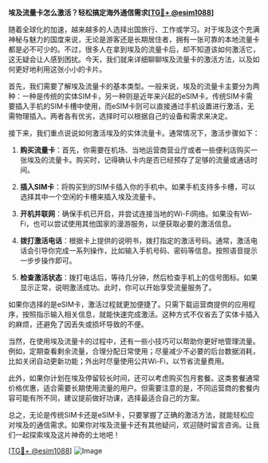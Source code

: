 **埃及流量卡怎么激活？轻松搞定海外通信需求[[TG💪+ @esim1088](https://t.me/s/esim1088)]**

随着全球化的加速，越来越多的人选择出国旅行、工作或学习。对于埃及这个充满神秘与魅力的国度来说，无论是游客还是长期居住者，拥有一张可靠的本地流量卡都是必不可少的。不过，很多人在拿到埃及的流量卡后，却不知道该如何激活它，这无疑会让人感到困扰。今天，我们就来详细聊聊埃及流量卡的激活方法，以及如何更好地利用这张小小的卡片。

首先，我们需要了解埃及流量卡的基本类型。一般来说，埃及的流量卡主要分为两种：一种是传统的实体SIM卡，另一种则是近年来兴起的eSIM卡。传统SIM卡需要插入手机的SIM卡槽中使用，而eSIM卡则可以直接通过手机设置进行激活，无需物理插入。两者各有优劣，选择时可以根据自己的设备和需求来决定。

接下来，我们重点说说如何激活埃及的实体流量卡。通常情况下，激活步骤如下：

1. **购买流量卡**：首先，你需要在机场、当地运营商营业厅或者一些便利店购买一张埃及的流量卡。购买时，记得确认卡内是否已经预存了足够的流量或通话时间。

2. **插入SIM卡**：将购买到的SIM卡插入你的手机中。如果手机支持多卡槽，可以选择其中一个空闲的卡槽来插入埃及流量卡。

3. **开机并联网**：确保手机已开启，并尝试连接当地的Wi-Fi网络。如果没有Wi-Fi，也可以尝试使用其他国家的漫游服务，以便获取必要的激活信息。

4. **拨打激活电话**：根据卡上提供的说明书，拨打指定的激活号码。通常，激活电话会引导你完成一系列操作，比如输入手机号码、密码等信息。按照语音提示一步步操作即可。

5. **检查激活状态**：拨打电话后，等待几分钟，然后检查手机上的信号图标。如果显示正常，说明激活成功。此时，你可以开始享受流量服务了。

如果你选择的是eSIM卡，激活过程就更加便捷了。只需下载运营商提供的应用程序，按照指示输入相关信息，就能快速完成激活。这种方式不仅省去了实体卡插入的麻烦，还避免了因丢失或损坏导致的不便。

当然，在使用埃及流量卡的过程中，还有一些小技巧可以帮助你更好地管理流量。例如，定期查看剩余流量，合理分配日常使用；尽量减少不必要的后台数据消耗，比如关闭自动更新功能；外出时尽量使用公共Wi-Fi，以节省流量费用。

此外，如果你计划在埃及停留较长时间，还可以考虑购买包月套餐。这类套餐通常价格优惠，适合需要长期使用流量的用户。但需要注意的是，不同运营商的套餐内容可能有所不同，建议提前做好功课，选择最适合自己的方案。

总之，无论是传统SIM卡还是eSIM卡，只要掌握了正确的激活方法，就能轻松应对埃及的通信需求。如果你对埃及流量卡还有其他疑问，欢迎随时留言咨询。让我们一起探索埃及这片神奇的土地吧！

[[TG💪+ @esim1088](https://t.me/s/esim1088)] 
![Image](https://i.postimg.cc/4NQfJmqS/Snipaste-2025-05-13-00-14-12.png)